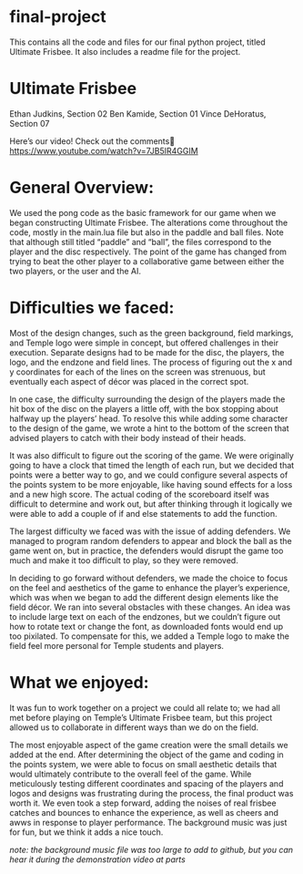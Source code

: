 # final-project
This contains all the code and files for our final python project, titled Ultimate Frisbee. It also includes a readme file for the project. 

# Ultimate Frisbee

Ethan Judkins, Section 02
Ben Kamide, Section 01
Vince DeHoratus, Section 07 

Here’s our video! Check out the comments https://www.youtube.com/watch?v=7JB5IR4GGIM 

# General Overview: 
	
We used the pong code as the basic framework for our game when we began constructing Ultimate Frisbee. The alterations come throughout the code, mostly in the main.lua file but also in the paddle and ball files. Note that although still titled “paddle” and “ball”, the files correspond to the player and the disc respectively. The point of the game has changed from trying to beat the other player to a collaborative game between either the two players, or the user and the AI. 

# Difficulties we faced:

Most of the design changes, such as the green background, field markings, and Temple logo were simple in concept, but offered challenges in their execution. Separate designs had to be made for the disc, the players, the logo, and the endzone and field lines. The process of figuring out the x and y coordinates for each of the lines on the screen was strenuous, but eventually each aspect of décor was placed in the correct spot. 

In one case, the difficulty surrounding the design of the players made the hit box of the disc on the players a little off, with the box stopping about halfway up the players’ head. To resolve this while adding some character to the design of the game, we wrote a hint to the bottom of the screen that advised players to catch with their body instead of their heads. 

It was also difficult to figure out the scoring of the game. We were originally going to have a clock that timed the length of each run, but we decided that points were a better way to go, and we could configure several aspects of the points system to be more enjoyable, like having sound effects for a loss and a new high score. The actual coding of the scoreboard itself was difficult to determine and work out, but after thinking through it logically we were able to add a couple of if and else statements to add the function.

The largest difficulty we faced was with the issue of adding defenders. We managed to program random defenders to appear and block the ball as the game went on, but in practice, the defenders would disrupt the game too much and make it too difficult to play, so they were removed. 

In deciding to go forward without defenders, we made the choice to focus on the feel and aesthetics of the game to enhance the player’s experience, which was when we began to add the different design elements like the field décor. We ran into several obstacles with these changes. An idea was to include large text on each of the endzones, but we couldn’t figure out how to rotate text or change the font, as downloaded fonts would end up too pixilated. To compensate for this, we added a Temple logo to make the field feel more personal for Temple students and players. 


# What we enjoyed:

It was fun to work together on a project we could all relate to; we had all met before playing on Temple’s Ultimate Frisbee team, but this project allowed us to collaborate in different ways than we do on the field. 

The most enjoyable aspect of the game creation were the small details we added at the end. After determining the object of the game and coding in the points system, we were able to focus on small aesthetic details that would ultimately contribute to the overall feel of the game. While meticulously testing different coordinates and spacing of the players and logos and designs was frustrating during the process, the final product was worth it. We even took a step forward, adding the noises of real frisbee catches and bounces to enhance the experience, as well as cheers and awws in response to player performance. The background music was just for fun, but we think it adds a nice touch. 














*note: the background music file was too large to add to github, but you can hear it during the demonstration video at parts*
